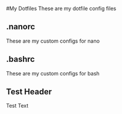 #My Dotfiles
These are my dotfile config files
## .nanorc
These are my custom configs for nano
## .bashrc
These are my custom configs for bash
## Test Header
Test Text
